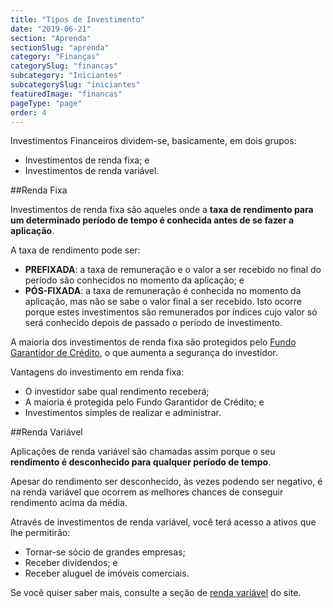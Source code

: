 ```yaml
---
title: "Tipos de Investimento"
date: "2019-06-21"
section: "Aprenda"
sectionSlug: "aprenda"
category: "Finanças"
categorySlug: "financas"
subcategory: "Iniciantes"
subcategorySlug: "iniciantes"
featuredImage: "financas"
pageType: "page"
order: 4
---
```


Investimentos Financeiros dividem-se, basicamente, em dois grupos:

- Investimentos de renda fixa; e
- Investimentos de renda variável.

##Renda Fixa

Investimentos de renda fixa são aqueles onde a **taxa de rendimento para um determinado período de tempo é conhecida antes de se fazer a aplicação**.

A taxa de rendimento pode ser:

- **PREFIXADA**: a taxa de remuneração e o valor a ser recebido no final do período são conhecidos no momento da aplicação; e
- **PÓS-FIXADA**: a taxa de remuneração é conhecida no momento da aplicação, mas não se sabe o valor final a ser recebido. Isto ocorre porque estes investimentos são remunerados por índices cujo valor só será conhecido depois de passado o período de investimento.

A maioria dos investimentos de renda fixa são protegidos pelo [Fundo Garantidor de Crédito](/aprenda/renda-fixa/generalidades/fundo-garantidor-de-credito), o que aumenta a segurança do investidor.

Vantagens do investimento em renda fixa:

- O investidor sabe qual rendimento receberá;
- A maioria é protegida pelo Fundo Garantidor de Crédito; e
- Investimentos simples de realizar e administrar.

##Renda Variável

Aplicações de renda variável são chamadas assim porque o seu **rendimento é desconhecido para qualquer período de tempo**.

Apesar do rendimento ser desconhecido, às vezes podendo ser negativo, é na renda variável que ocorrem as melhores chances de conseguir rendimento acima da média.

Através de investimentos de renda variável, você terá acesso a ativos que lhe permitirão:

- Tornar-se sócio de grandes empresas;
- Receber dividendos; e
- Receber aluguel de imóveis comerciais.

Se você quiser saber mais, consulte a seção de [renda variável](/aprenda/renda-variavel) do site.


